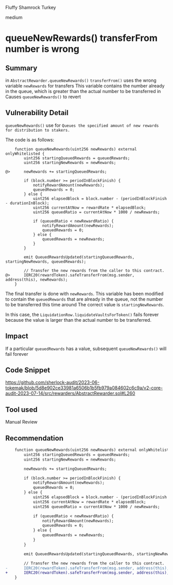 Fluffy Shamrock Turkey

medium

# queueNewRewards() transferFrom number is wrong
## Summary
in `AbstractRewarder.queueNewRewards()`
`transferFrom()` uses the wrong variable `newRewards` for transfers
This variable contains the number already in the queue, which is greater than the actual number to be transferred in
Causes `queueNewRewards()` to revert

## Vulnerability Detail
`queueNewRewards()` use for `Queues the specified amount of new rewards for distribution to stakers.`

The code is as follows:

```solidity
    function queueNewRewards(uint256 newRewards) external onlyWhitelisted {
        uint256 startingQueuedRewards = queuedRewards;
        uint256 startingNewRewards = newRewards;

@>      newRewards += startingQueuedRewards;

        if (block.number >= periodInBlockFinish) {
            notifyRewardAmount(newRewards);
            queuedRewards = 0;
        } else {
            uint256 elapsedBlock = block.number - (periodInBlockFinish - durationInBlock);
            uint256 currentAtNow = rewardRate * elapsedBlock;
            uint256 queuedRatio = currentAtNow * 1000 / newRewards;

            if (queuedRatio < newRewardRatio) {
                notifyRewardAmount(newRewards);
                queuedRewards = 0;
            } else {
                queuedRewards = newRewards;
            }
        }

        emit QueuedRewardsUpdated(startingQueuedRewards, startingNewRewards, queuedRewards);

        // Transfer the new rewards from the caller to this contract.
@>      IERC20(rewardToken).safeTransferFrom(msg.sender, address(this), newRewards);
    }
```

The final transfer is done with `newRewards`.
This variable has been modified to contain the `queuedRewards` that are already in the queue, not the number to be transferred this time around
The correct value is `startingNewRewards`.

In this case, the `LiquidationRow.liquidateVaultsForToken()` fails forever because the value is larger than the actual number to be transferred. 

## Impact

If a particular `queuedRewards` has a value, subsequent `queueNewRewards()` will fail forever

## Code Snippet

https://github.com/sherlock-audit/2023-06-tokemak/blob/5d8e902ce33981a6506b1b5fb979a084602c6c9a/v2-core-audit-2023-07-14/src/rewarders/AbstractRewarder.sol#L260

## Tool used

Manual Review

## Recommendation

```diff solidity
    function queueNewRewards(uint256 newRewards) external onlyWhitelisted {
        uint256 startingQueuedRewards = queuedRewards;
        uint256 startingNewRewards = newRewards;

        newRewards += startingQueuedRewards;

        if (block.number >= periodInBlockFinish) {
            notifyRewardAmount(newRewards);
            queuedRewards = 0;
        } else {
            uint256 elapsedBlock = block.number - (periodInBlockFinish - durationInBlock);
            uint256 currentAtNow = rewardRate * elapsedBlock;
            uint256 queuedRatio = currentAtNow * 1000 / newRewards;

            if (queuedRatio < newRewardRatio) {
                notifyRewardAmount(newRewards);
                queuedRewards = 0;
            } else {
                queuedRewards = newRewards;
            }
        }

        emit QueuedRewardsUpdated(startingQueuedRewards, startingNewRewards, queuedRewards);

        // Transfer the new rewards from the caller to this contract.
-       IERC20(rewardToken).safeTransferFrom(msg.sender, address(this), newRewards);
+       IERC20(rewardToken).safeTransferFrom(msg.sender, address(this), startingNewRewards);
    }
